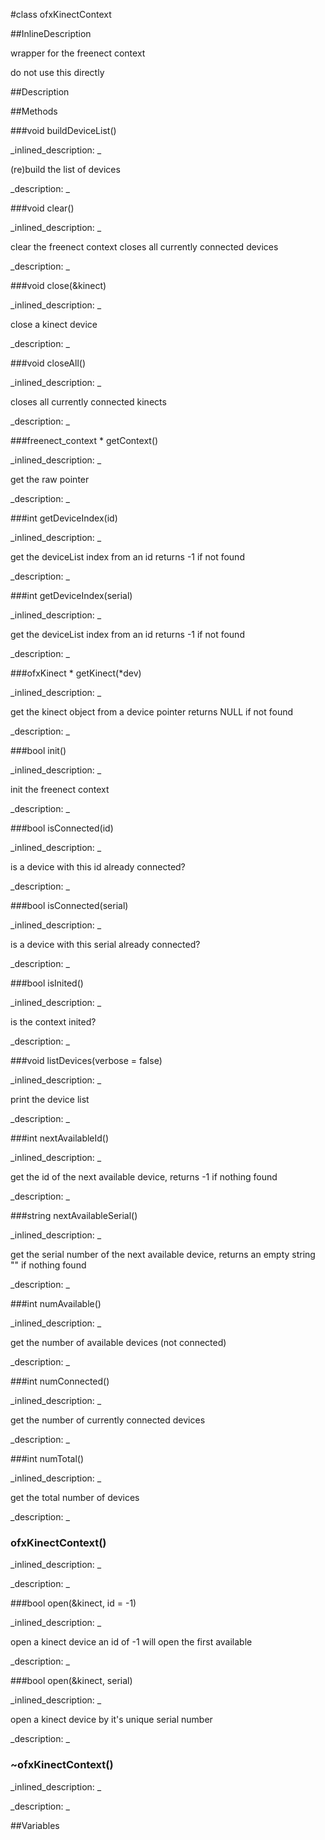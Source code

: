 #class ofxKinectContext


<!--
_visible: True_
_advanced: True_
_istemplated: False_
-->

##InlineDescription


wrapper for the freenect context

do not use this directly 





##Description





##Methods



###void buildDeviceList()

<!--
_syntax: buildDeviceList()_
_name: buildDeviceList_
_returns: void_
_returns_description: _
_parameters: _
_access: public_
_version_started: 0.8.0_
_version_deprecated: _
_summary: _
_constant: False_
_static: False_
_visible: True_
_advanced: False_
-->

_inlined_description: _

(re)build the list of devices 








_description: _








<!----------------------------------------------------------------------------->

###void clear()

<!--
_syntax: clear()_
_name: clear_
_returns: void_
_returns_description: _
_parameters: _
_access: public_
_version_started: 0.8.0_
_version_deprecated: _
_summary: _
_constant: False_
_static: False_
_visible: True_
_advanced: False_
-->

_inlined_description: _


clear the freenect context closes all currently connected devices 







_description: _








<!----------------------------------------------------------------------------->

###void close(&kinect)

<!--
_syntax: close(&kinect)_
_name: close_
_returns: void_
_returns_description: _
_parameters: ofxKinect &kinect_
_access: public_
_version_started: 0.8.0_
_version_deprecated: _
_summary: _
_constant: False_
_static: False_
_visible: True_
_advanced: False_
-->

_inlined_description: _

close a kinect device 








_description: _








<!----------------------------------------------------------------------------->

###void closeAll()

<!--
_syntax: closeAll()_
_name: closeAll_
_returns: void_
_returns_description: _
_parameters: _
_access: public_
_version_started: 0.8.0_
_version_deprecated: _
_summary: _
_constant: False_
_static: False_
_visible: True_
_advanced: False_
-->

_inlined_description: _

closes all currently connected kinects 








_description: _








<!----------------------------------------------------------------------------->

###freenect_context * getContext()

<!--
_syntax: getContext()_
_name: getContext_
_returns: freenect_context *_
_returns_description: _
_parameters: _
_access: public_
_version_started: 0.8.0_
_version_deprecated: _
_summary: _
_constant: False_
_static: False_
_visible: True_
_advanced: False_
-->

_inlined_description: _

get the raw pointer 








_description: _








<!----------------------------------------------------------------------------->

###int getDeviceIndex(id)

<!--
_syntax: getDeviceIndex(id)_
_name: getDeviceIndex_
_returns: int_
_returns_description: _
_parameters: int id_
_access: public_
_version_started: 0.8.0_
_version_deprecated: _
_summary: _
_constant: False_
_static: False_
_visible: True_
_advanced: False_
-->

_inlined_description: _


get the deviceList index from an id returns -1 if not found 







_description: _








<!----------------------------------------------------------------------------->

###int getDeviceIndex(serial)

<!--
_syntax: getDeviceIndex(serial)_
_name: getDeviceIndex_
_returns: int_
_returns_description: _
_parameters: string serial_
_access: public_
_version_started: 0.8.0_
_version_deprecated: _
_summary: _
_constant: False_
_static: False_
_visible: True_
_advanced: False_
-->

_inlined_description: _


get the deviceList index from an id returns -1 if not found 







_description: _








<!----------------------------------------------------------------------------->

###ofxKinect * getKinect(*dev)

<!--
_syntax: getKinect(*dev)_
_name: getKinect_
_returns: ofxKinect *_
_returns_description: _
_parameters: freenect_device *dev_
_access: public_
_version_started: 0.8.0_
_version_deprecated: _
_summary: _
_constant: False_
_static: False_
_visible: True_
_advanced: False_
-->

_inlined_description: _


get the kinect object from a device pointer returns NULL if not found 







_description: _








<!----------------------------------------------------------------------------->

###bool init()

<!--
_syntax: init()_
_name: init_
_returns: bool_
_returns_description: _
_parameters: _
_access: public_
_version_started: 0.8.0_
_version_deprecated: _
_summary: _
_constant: False_
_static: False_
_visible: True_
_advanced: False_
-->

_inlined_description: _

init the freenect context 








_description: _








<!----------------------------------------------------------------------------->

###bool isConnected(id)

<!--
_syntax: isConnected(id)_
_name: isConnected_
_returns: bool_
_returns_description: _
_parameters: int id_
_access: public_
_version_started: 0.8.0_
_version_deprecated: _
_summary: _
_constant: False_
_static: False_
_visible: True_
_advanced: False_
-->

_inlined_description: _

is a device with this id already connected? 








_description: _








<!----------------------------------------------------------------------------->

###bool isConnected(serial)

<!--
_syntax: isConnected(serial)_
_name: isConnected_
_returns: bool_
_returns_description: _
_parameters: string serial_
_access: public_
_version_started: 0.8.0_
_version_deprecated: _
_summary: _
_constant: False_
_static: False_
_visible: True_
_advanced: False_
-->

_inlined_description: _

is a device with this serial already connected? 








_description: _








<!----------------------------------------------------------------------------->

###bool isInited()

<!--
_syntax: isInited()_
_name: isInited_
_returns: bool_
_returns_description: _
_parameters: _
_access: public_
_version_started: 0.8.0_
_version_deprecated: _
_summary: _
_constant: False_
_static: False_
_visible: True_
_advanced: False_
-->

_inlined_description: _

is the context inited? 








_description: _








<!----------------------------------------------------------------------------->

###void listDevices(verbose = false)

<!--
_syntax: listDevices(verbose = false)_
_name: listDevices_
_returns: void_
_returns_description: _
_parameters: bool verbose=false_
_access: public_
_version_started: 0.8.0_
_version_deprecated: _
_summary: _
_constant: False_
_static: False_
_visible: True_
_advanced: False_
-->

_inlined_description: _

print the device list 








_description: _








<!----------------------------------------------------------------------------->

###int nextAvailableId()

<!--
_syntax: nextAvailableId()_
_name: nextAvailableId_
_returns: int_
_returns_description: _
_parameters: _
_access: public_
_version_started: 0.8.0_
_version_deprecated: _
_summary: _
_constant: False_
_static: False_
_visible: True_
_advanced: False_
-->

_inlined_description: _


get the id of the next available device, returns -1 if nothing found 







_description: _








<!----------------------------------------------------------------------------->

###string nextAvailableSerial()

<!--
_syntax: nextAvailableSerial()_
_name: nextAvailableSerial_
_returns: string_
_returns_description: _
_parameters: _
_access: public_
_version_started: 0.8.0_
_version_deprecated: _
_summary: _
_constant: False_
_static: False_
_visible: True_
_advanced: False_
-->

_inlined_description: _


get the serial number of the next available device, returns an empty string "" if nothing found 







_description: _








<!----------------------------------------------------------------------------->

###int numAvailable()

<!--
_syntax: numAvailable()_
_name: numAvailable_
_returns: int_
_returns_description: _
_parameters: _
_access: public_
_version_started: 0.8.0_
_version_deprecated: _
_summary: _
_constant: False_
_static: False_
_visible: True_
_advanced: False_
-->

_inlined_description: _

get the number of available devices (not connected) 








_description: _








<!----------------------------------------------------------------------------->

###int numConnected()

<!--
_syntax: numConnected()_
_name: numConnected_
_returns: int_
_returns_description: _
_parameters: _
_access: public_
_version_started: 0.8.0_
_version_deprecated: _
_summary: _
_constant: False_
_static: False_
_visible: True_
_advanced: False_
-->

_inlined_description: _

get the number of currently connected devices 








_description: _








<!----------------------------------------------------------------------------->

###int numTotal()

<!--
_syntax: numTotal()_
_name: numTotal_
_returns: int_
_returns_description: _
_parameters: _
_access: public_
_version_started: 0.8.0_
_version_deprecated: _
_summary: _
_constant: False_
_static: False_
_visible: True_
_advanced: False_
-->

_inlined_description: _

get the total number of devices 








_description: _








<!----------------------------------------------------------------------------->

### ofxKinectContext()

<!--
_syntax: ofxKinectContext()_
_name: ofxKinectContext_
_returns: _
_returns_description: _
_parameters: _
_access: public_
_version_started: 0.8.0_
_version_deprecated: _
_summary: _
_constant: False_
_static: False_
_visible: True_
_advanced: False_
-->

_inlined_description: _








_description: _








<!----------------------------------------------------------------------------->

###bool open(&kinect, id = -1)

<!--
_syntax: open(&kinect, id = -1)_
_name: open_
_returns: bool_
_returns_description: _
_parameters: ofxKinect &kinect, int id=-1_
_access: public_
_version_started: 0.8.0_
_version_deprecated: _
_summary: _
_constant: False_
_static: False_
_visible: True_
_advanced: False_
-->

_inlined_description: _


open a kinect device an id of -1 will open the first available 







_description: _








<!----------------------------------------------------------------------------->

###bool open(&kinect, serial)

<!--
_syntax: open(&kinect, serial)_
_name: open_
_returns: bool_
_returns_description: _
_parameters: ofxKinect &kinect, string serial_
_access: public_
_version_started: 0.8.0_
_version_deprecated: _
_summary: _
_constant: False_
_static: False_
_visible: True_
_advanced: False_
-->

_inlined_description: _

open a kinect device by it's unique serial number 








_description: _








<!----------------------------------------------------------------------------->

### ~ofxKinectContext()

<!--
_syntax: ~ofxKinectContext()_
_name: ~ofxKinectContext_
_returns: _
_returns_description: _
_parameters: _
_access: public_
_version_started: 0.8.0_
_version_deprecated: _
_summary: _
_constant: False_
_static: False_
_visible: True_
_advanced: False_
-->

_inlined_description: _








_description: _








<!----------------------------------------------------------------------------->

##Variables



